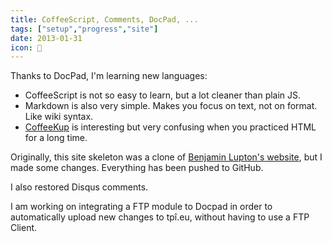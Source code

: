 ```yaml
---
title: CoffeeScript, Comments, DocPad, ...
tags: ["setup","progress","site"]
date: 2013-01-31
icon: 💬
---
```


Thanks to DocPad, I'm learning new languages:

- CoffeeScript is not so easy to learn, but a lot cleaner than plain JS.
- Markdown is also very simple. Makes you focus on text, not on format. Like wiki syntax.
- [CoffeeKup](http://coffeekup.org/) is interesting but very confusing when you practiced HTML for a long time.

Originally, this site skeleton was a clone of [Benjamin Lupton's website](https://BaLupton.com), but I made some changes.
Everything has been pushed to GitHub.

I also restored Disqus comments.

I am working on integrating a FTP module to Docpad in order to automatically upload new changes to tpî.eu, without having to use a FTP Client.

